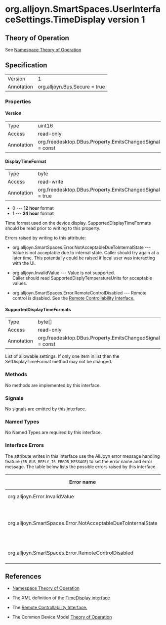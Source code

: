 # org.alljoyn.SmartSpaces.UserInterfaceSettings.TimeDisplay version 1

## Theory of Operation

See [Namespace Theory of Operation](theory-of-operation)

## Specification

|                       |                                                                       |
|-----------------------|-----------------------------------------------------------------------|
| Version               | 1                                                                     |
| Annotation            | org.alljoyn.Bus.Secure = true                                         |

### Properties

#### Version

|                       |                                                                       |
|-----------------------|-----------------------------------------------------------------------|
| Type                  | uint16                                                                |
| Access                | read-only                                                             |
| Annotation            | org.freedesktop.DBus.Property.EmitsChangedSignal = const              |

#### DisplayTimeFormat

|                       |                                                                       |
|-----------------------|-----------------------------------------------------------------------|
| Type                  | byte                                                                  |
| Access                | read-write                                                            |
| Annotation            | org.freedesktop.DBus.Property.EmitsChangedSignal = true               |

* 0 --- **12 hour** format
* 1 --- **24 hour** format

Time format used on the device display.  SupportedDisplayTimeFormats should be
read prior to writing to this property.

Errors raised by writing to this attribute:

* org.alljoyn.SmartSpaces.Error.NotAcceptableDueToInternalState 
--- Value is not acceptable due to internal state.  Caller should try again at a 
later time.  This potentially could be raised if local user was interacting with 
the UI.

* org.alljoyn.InvalidValue --- Value is not supported.  
Caller should read SupportedDisplyTemperatureUnits for acceptable values.

* org.alljoyn.SmartSpaces.Error.RemoteControlDisabled --- 
Remote control is disabled.  See the [Remote Controllability Interface.](../org.alljoyn.SmartSpaces.Operation/RemoteControllability-v1)

#### SupportedDisplayTimeFormats

|                       |                                                                       |
|-----------------------|-----------------------------------------------------------------------|
| Type                  | byte[]                                                                |
| Access                | read-only                                                             |
| Annotation            | org.freedesktop.DBus.Property.EmitsChangedSignal = const              |

List of allowable settings.  If only one item in list then the 
SetDisplayTimeFormat method may not be changed.

### Methods

No methods are implemented by this interface.

### Signals

No signals are emitted by this interface.

### Named Types

No Named Types are required by this interface.

### Interface Errors


The attribute writes in this interface use the AllJoyn error message handling
feature (`ER_BUS_REPLY_IS_ERROR_MESSAGE`) to set the error name and error 
message. The table below lists the possible errors raised by this interface.

| Error name                                                    | Error message                                 |
|---------------------------------------------------------------|-----------------------------------------------|
| org.alljoyn.Error.InvalidValue                                | Value not supported                           |
| org.alljoyn.SmartSpaces.Error.NotAcceptableDueToInternalState | Value is not acceptable due to internal state |
| org.alljoyn.SmartSpaces.Error.RemoteControlDisabled           | Remote control is disabled                    |



## References

* [Namespace Theory of Operation](theory-of-operation)

* The XML definition of the [TimeDisplay interface](TimeDisplay-v1.xml)

* The [Remote Controllability Interface.](../org.alljoyn.SmartSpaces.Operation/RemoteControllability-v1)

* The Common Device Model [Theory of Operation](/org.alljoyn.SmartSpaces/theory-of-operation-v1)
